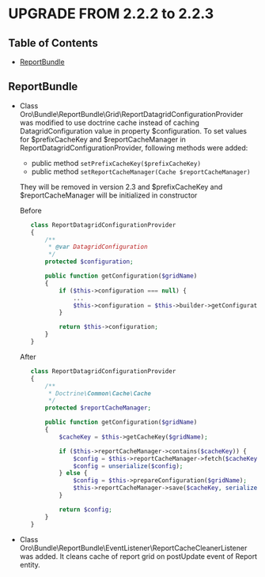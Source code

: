 UPGRADE FROM 2.2.2 to 2.2.3
===========================

Table of Contents
-----------------

- [ReportBundle](#reportbundle)

ReportBundle
------------

- Class Oro\Bundle\ReportBundle\Grid\ReportDatagridConfigurationProvider was modified to use doctrine cache instead of caching DatagridConfiguration value in property $configuration.
To set values for $prefixCacheKey and $reportCacheManager in ReportDatagridConfigurationProvider, following methods were added:
     - public method `setPrefixCacheKey($prefixCacheKey)`
     - public method `setReportCacheManager(Cache $reportCacheManager)`

     They will be removed in version 2.3 and $prefixCacheKey and $reportCacheManager will be initialized in constructor

     Before
     ```PHP
        class ReportDatagridConfigurationProvider
        {
            /**
             * @var DatagridConfiguration
             */
            protected $configuration;

            public function getConfiguration($gridName)
            {
                if ($this->configuration === null) {
                    ...
                    $this->configuration = $this->builder->getConfiguration();
                }

                return $this->configuration;
            }
        }
     ```

     After
     ```PHP
        class ReportDatagridConfigurationProvider
        {
            /**
             * Doctrine\Common\Cache\Cache
             */
            protected $reportCacheManager;

            public function getConfiguration($gridName)
            {
                $cacheKey = $this->getCacheKey($gridName);

                if ($this->reportCacheManager->contains($cacheKey)) {
                    $config = $this->reportCacheManager->fetch($cacheKey);
                    $config = unserialize($config);
                } else {
                    $config = $this->prepareConfiguration($gridName);
                    $this->reportCacheManager->save($cacheKey, serialize($config));
                }

                return $config;
            }
        }
     ```

- Class Oro\Bundle\ReportBundle\EventListener\ReportCacheCleanerListener was added. It cleans cache of report grid on postUpdate event of Report entity.
